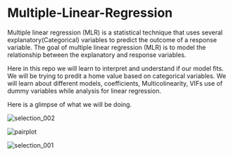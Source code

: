 # Multiple-Linear-Regression

Multiple linear regression (MLR) is a statistical technique that uses several explanatory(Categorical) variables to predict the outcome of a response variable. The goal of multiple linear regression (MLR) is to model the relationship between the explanatory and response variables.

Here in this repo we will learn to interpret and understand if our model fits. We will be trying to predit a home value based on categorical variables. We will learn about different models, coefficients, Multicolinearity, VIFs use of dummy variables while analysis for linear regression.

Here is a glimpse of what we will be doing.

![selection_002](https://user-images.githubusercontent.com/42818784/46544042-1d9f2a80-c8e0-11e8-85bf-8e1af15230e2.png)

![pairplot](https://user-images.githubusercontent.com/42818784/46544147-7078e200-c8e0-11e8-9882-c13f57d1b89b.png)

![selection_001](https://user-images.githubusercontent.com/42818784/46544260-c3eb3000-c8e0-11e8-8e4e-1c8c788e64ad.png)
